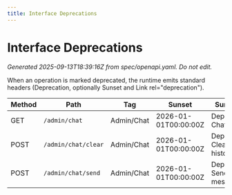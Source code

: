 ```yaml
---
title: Interface Deprecations
---
```


# Interface Deprecations

_Generated 2025-09-13T18:39:16Z from spec/openapi.yaml. Do not edit._

When an operation is marked deprecated, the runtime emits standard headers (Deprecation, optionally Sunset and Link rel="deprecation").

| Method | Path | Tag | Sunset | Summary |
|---|---|---|---|---|
| GET | `/admin/chat` | Admin/Chat | 2026-01-01T00:00:00Z | Deprecated: Chat history |
| POST | `/admin/chat/clear` | Admin/Chat | 2026-01-01T00:00:00Z | Deprecated: Clear chat history |
| POST | `/admin/chat/send` | Admin/Chat | 2026-01-01T00:00:00Z | Deprecated: Send chat message |
